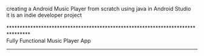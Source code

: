 creating  a Android Music Player from scratch using java in Android Studio <br>
it is an indie developer project <br>
<br>
******************************************************************************** <br>
Fully Functional Music Player App <br>
********************************************************************************
